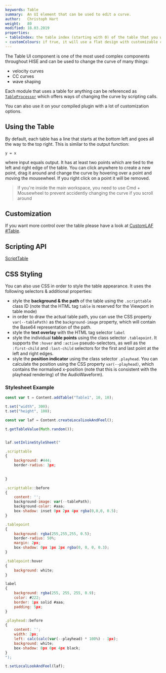 ```yaml
---
keywords: Table
summary:  An UI element that can be used to edit a curve.
author:   Christoph Hart
weight:   80
modified: 18.03.2019
properties:
- tableIndex: the table index (starting with 0) of the table that you want to control. In most cases it will just be zero, but eg. the Table Envelope has two tables (0 = Attack, 1 = Release). It might be possible that you have to [rebuild](/working-with-hise/workspaces/scripting-workspace/canvas#toolbar) the interface after changing this value to apply the changes.
- customColours: if true, it will use a flat design with customizable colours, otherwise it will look like the thing above.
---
```


The Table UI component is one of the most used complex components throughout HISE and can be used to change the curve of many things:

- velocity curves
- CC curves
- wave shaping

Each module that uses a table for anything can be referenced as [`TableProcessor`](/scripting/scripting-api/tableprocessor) which offers ways of changing the curve by scripting calls.

You can also use it on your compiled plugin with a lot of customization options.

## Using the Table

By default, each table has a line that starts at the bottom left and goes all the way to the top right. This is similar to the output function:

`y = x`

where input equals output. It has at least two points which are tied to the left and right edge of the table. You can click anywhere to create a new point, drag it around and change the curve by hovering over a point and moving the mousewheel. If you right click on a point it will be removed.

> If you're inside the main workspace, you need to use Cmd + Mousewheel to prevent accidently changing the curve if you scroll around


## Customization

If you want more control over the table please have a look at [CustomLAF #Table](/glossary/custom_lookandfeel#table-editor).


## Scripting API 
[ScriptTable](/scripting/scripting-api/scripttable)

## CSS Styling

You can also use CSS in order to style the table appearance. It uses the following selectors & additional properties:

- style the **background & the path** of the table using the `.scripttable` class ID (note that the HTML tag `table` is reserved for the Viewport in table mode)
- in order to draw the actual table path, you can use the CSS property `var(--tablePath)` as the `background-image` property, which will contain the Base64 representation of the path. 
- style the **text overlay** with the HTML tag selector `label`
- style the individual **table points** using the class selector `.tablepoint`. It supports the `:hover` and `:active` pseudo-selectors, as well as the `:first-child` and `:last-child` selectors for the first and last point at the left and right edges.
- style the **position indicator** using the class selector `.playhead`. You can calculate the position using the CSS property `var(--playhead)`, which contains the normalised x-position (note that this is consistent with the playhead rendering) of the AudioWaveform).

### Stylesheet Example

```javascript
const var t = Content.addTable("Table1", 10, 10);

t.set("width", 300);
t.set("height", 100);

const var laf = Content.createLocalLookAndFeel();

t.getTableValue(Math.random());


laf.setInlineStyleSheet("

.scripttable
{
	background: #444;
	border-radius: 3px;
	
	
}

.scripttable::before
{
	content: '';
	background-image: var(--tablePath);
	background-color: #aaa;
	box-shadow: inset 0px 2px 4px rgba(0,0,0, 0.5);
}

.tablepoint
{
	background: rgba(255,255,255, 0.5);
	border-radius: 50%;
	margin: 2px;
	box-shadow: 0px 1px 2px rgba(0, 0, 0, 0.3);
}

.tablepoint:hover
{
	background: white;
}

label
{
	background: rgba(255, 255, 255, 0.9);
	color: #222;
	border: 1px solid #aaa;
	padding: 5px;
}

.playhead::before
{
	content: '';
	width: 2px;
	left: calc(calc(var(--playhead) * 100%) - 1px);
	background: white;
	box-shadow: 0px 0px 4px black;
}
");

t.setLocalLookAndFeel(laf);
```


